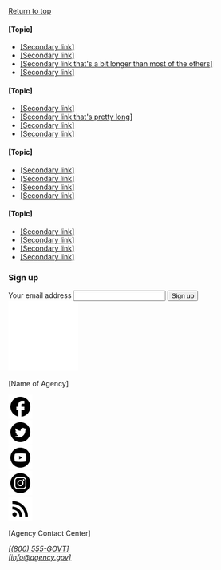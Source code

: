 <footer class="usa-footer usa-footer--big">
  <div class="grid-container usa-footer__return-to-top">
    <a href="#">Return to top</a>
  </div>
  <div class="usa-footer__primary-section">
    <div class="grid-container">
      <div class="grid-row grid-gap">
        <div class="tablet:grid-col-8">
          <nav class="usa-footer__nav" aria-label="Footer navigation,,">
            <div class="grid-row grid-gap-4">
              <div class="mobile-lg:grid-col-6 desktop:grid-col-3">
                <section
                  class="
                    usa-footer__primary-content
                    usa-footer__primary-content--collapsible
                  "
                >
                  <h4 class="usa-footer__primary-link">[Topic]</h4>
                  <ul class="usa-list usa-list--unstyled">
                    <li class="usa-footer__secondary-link">
                      <a href="javascript:void(0);">[Secondary link]</a>
                    </li>
                    <li class="usa-footer__secondary-link">
                      <a href="javascript:void(0);">[Secondary link]</a>
                    </li>
                    <li class="usa-footer__secondary-link">
                      <a href="javascript:void(0);"
                        >[Secondary link that's a bit longer than most of the
                        others]</a
                      >
                    </li>
                    <li class="usa-footer__secondary-link">
                      <a href="javascript:void(0);">[Secondary link]</a>
                    </li>
                  </ul>
                </section>
              </div>
              <div class="mobile-lg:grid-col-6 desktop:grid-col-3">
                <section
                  class="
                    usa-footer__primary-content
                    usa-footer__primary-content--collapsible
                  "
                >
                  <h4 class="usa-footer__primary-link">[Topic]</h4>
                  <ul class="usa-list usa-list--unstyled">
                    <li class="usa-footer__secondary-link">
                      <a href="javascript:void(0);">[Secondary link]</a>
                    </li>
                    <li class="usa-footer__secondary-link">
                      <a href="javascript:void(0);"
                        >[Secondary link that's pretty long]</a
                      >
                    </li>
                    <li class="usa-footer__secondary-link">
                      <a href="javascript:void(0);">[Secondary link]</a>
                    </li>
                    <li class="usa-footer__secondary-link">
                      <a href="javascript:void(0);">[Secondary link]</a>
                    </li>
                  </ul>
                </section>
              </div>
              <div class="mobile-lg:grid-col-6 desktop:grid-col-3">
                <section
                  class="
                    usa-footer__primary-content
                    usa-footer__primary-content--collapsible
                  "
                >
                  <h4 class="usa-footer__primary-link">[Topic]</h4>
                  <ul class="usa-list usa-list--unstyled">
                    <li class="usa-footer__secondary-link">
                      <a href="javascript:void(0);">[Secondary link]</a>
                    </li>
                    <li class="usa-footer__secondary-link">
                      <a href="javascript:void(0);">[Secondary link]</a>
                    </li>
                    <li class="usa-footer__secondary-link">
                      <a href="javascript:void(0);">[Secondary link]</a>
                    </li>
                    <li class="usa-footer__secondary-link">
                      <a href="javascript:void(0);">[Secondary link]</a>
                    </li>
                  </ul>
                </section>
              </div>
              <div class="mobile-lg:grid-col-6 desktop:grid-col-3">
                <section
                  class="
                    usa-footer__primary-content
                    usa-footer__primary-content--collapsible
                  "
                >
                  <h4 class="usa-footer__primary-link">[Topic]</h4>
                  <ul class="usa-list usa-list--unstyled">
                    <li class="usa-footer__secondary-link">
                      <a href="javascript:void(0);">[Secondary link]</a>
                    </li>
                    <li class="usa-footer__secondary-link">
                      <a href="javascript:void(0);">[Secondary link]</a>
                    </li>
                    <li class="usa-footer__secondary-link">
                      <a href="javascript:void(0);">[Secondary link]</a>
                    </li>
                    <li class="usa-footer__secondary-link">
                      <a href="javascript:void(0);">[Secondary link]</a>
                    </li>
                  </ul>
                </section>
              </div>
            </div>
          </nav>
        </div>
        <div class="tablet:grid-col-4">
          <div class="usa-sign-up">
            <h3 class="usa-sign-up__heading">Sign up</h3>
            <form class="usa-form">
              <label class="usa-label" for="email" id=""
                >Your email address</label
              >
              <input class="usa-input" id="email" name="email" type="email" />
              <button class="usa-button" type="submit">Sign up</button>
            </form>
          </div>
        </div>
      </div>
    </div>
  </div>
  <div class="usa-footer__secondary-section">
    <div class="grid-container">
      <div class="grid-row grid-gap">
        <div
          class="
            usa-footer__logo
            grid-row
            mobile-lg:grid-col-6 mobile-lg:grid-gap-2
          "
        >
          <div class="mobile-lg:grid-col-auto">
            <img class="usa-footer__logo-img" src="/assets/img/logo-img.png" alt="" />
          </div>
          <div class="mobile-lg:grid-col-auto">
            <p class="usa-footer__logo-heading">[Name of Agency]</p>
          </div>
        </div>
        <div class="usa-footer__contact-links mobile-lg:grid-col-6">
          <div class="usa-footer__social-links grid-row grid-gap-1">
            <div class="grid-col-auto">
              <a class="usa-social-link" href="javascript:void(0);"
                ><img
                  class="usa-social-link__icon"
                  src="/assets/img/usa-icons/facebook.svg"
                  alt="Facebook"
              /></a>
            </div>
            <div class="grid-col-auto">
              <a class="usa-social-link" href="javascript:void(0);"
                ><img
                  class="usa-social-link__icon"
                  src="/assets/img/usa-icons/twitter.svg"
                  alt="Twitter"
              /></a>
            </div>
            <div class="grid-col-auto">
              <a class="usa-social-link" href="javascript:void(0);"
                ><img
                  class="usa-social-link__icon"
                  src="/assets/img/usa-icons/youtube.svg"
                  alt="YouTube"
              /></a>
            </div>
            <div class="grid-col-auto">
              <a class="usa-social-link" href="javascript:void(0);"
                ><img
                  class="usa-social-link__icon"
                  src="/assets/img/usa-icons/instagram.svg"
                  alt="Instagram"
              /></a>
            </div>
            <div class="grid-col-auto">
              <a class="usa-social-link" href="javascript:void(0);"
                ><img
                  class="usa-social-link__icon"
                  src="/assets/img/usa-icons/rss_feed.svg"
                  alt="RSS"
              /></a>
            </div>
          </div>
          <p class="usa-footer__contact-heading">[Agency Contact Center]</p>
          <address class="usa-footer__address">
            <div class="usa-footer__contact-info grid-row grid-gap">
              <div class="grid-col-auto">
                <a href="tel:1-800-555-5555">[(800) 555-GOVT]</a>
              </div>
              <div class="grid-col-auto">
                <a href="mailto:info@agency.gov">[info@agency.gov]</a>
              </div>
            </div>
          </address>
        </div>
      </div>
    </div>
  </div>
</footer>